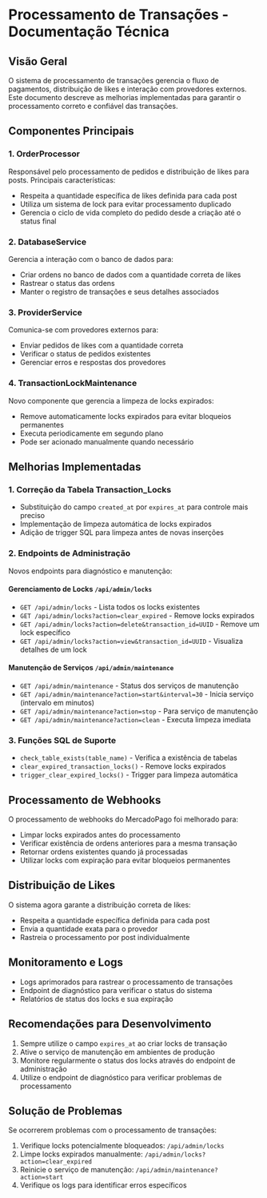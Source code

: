 # Processamento de Transações - Documentação Técnica

## Visão Geral
O sistema de processamento de transações gerencia o fluxo de pagamentos, distribuição de likes e interação com provedores externos. Este documento descreve as melhorias implementadas para garantir o processamento correto e confiável das transações.

## Componentes Principais

### 1. OrderProcessor
Responsável pelo processamento de pedidos e distribuição de likes para posts. Principais características:
- Respeita a quantidade específica de likes definida para cada post
- Utiliza um sistema de lock para evitar processamento duplicado
- Gerencia o ciclo de vida completo do pedido desde a criação até o status final

### 2. DatabaseService
Gerencia a interação com o banco de dados para:
- Criar ordens no banco de dados com a quantidade correta de likes
- Rastrear o status das ordens
- Manter o registro de transações e seus detalhes associados

### 3. ProviderService
Comunica-se com provedores externos para:
- Enviar pedidos de likes com a quantidade correta
- Verificar o status de pedidos existentes
- Gerenciar erros e respostas dos provedores

### 4. TransactionLockMaintenance
Novo componente que gerencia a limpeza de locks expirados:
- Remove automaticamente locks expirados para evitar bloqueios permanentes
- Executa periodicamente em segundo plano
- Pode ser acionado manualmente quando necessário

## Melhorias Implementadas

### 1. Correção da Tabela Transaction_Locks
- Substituição do campo `created_at` por `expires_at` para controle mais preciso
- Implementação de limpeza automática de locks expirados
- Adição de trigger SQL para limpeza antes de novas inserções

### 2. Endpoints de Administração
Novos endpoints para diagnóstico e manutenção:

#### Gerenciamento de Locks `/api/admin/locks`
- `GET /api/admin/locks` - Lista todos os locks existentes
- `GET /api/admin/locks?action=clear_expired` - Remove locks expirados
- `GET /api/admin/locks?action=delete&transaction_id=UUID` - Remove um lock específico
- `GET /api/admin/locks?action=view&transaction_id=UUID` - Visualiza detalhes de um lock

#### Manutenção de Serviços `/api/admin/maintenance`
- `GET /api/admin/maintenance` - Status dos serviços de manutenção
- `GET /api/admin/maintenance?action=start&interval=30` - Inicia serviço (intervalo em minutos)
- `GET /api/admin/maintenance?action=stop` - Para serviço de manutenção
- `GET /api/admin/maintenance?action=clean` - Executa limpeza imediata

### 3. Funções SQL de Suporte
- `check_table_exists(table_name)` - Verifica a existência de tabelas
- `clear_expired_transaction_locks()` - Remove locks expirados
- `trigger_clear_expired_locks()` - Trigger para limpeza automática

## Processamento de Webhooks
O processamento de webhooks do MercadoPago foi melhorado para:
- Limpar locks expirados antes do processamento
- Verificar existência de ordens anteriores para a mesma transação
- Retornar ordens existentes quando já processadas
- Utilizar locks com expiração para evitar bloqueios permanentes

## Distribuição de Likes
O sistema agora garante a distribuição correta de likes:
- Respeita a quantidade específica definida para cada post
- Envia a quantidade exata para o provedor
- Rastreia o processamento por post individualmente

## Monitoramento e Logs
- Logs aprimorados para rastrear o processamento de transações
- Endpoint de diagnóstico para verificar o status do sistema
- Relatórios de status dos locks e sua expiração

## Recomendações para Desenvolvimento
1. Sempre utilize o campo `expires_at` ao criar locks de transação
2. Ative o serviço de manutenção em ambientes de produção
3. Monitore regularmente o status dos locks através do endpoint de administração
4. Utilize o endpoint de diagnóstico para verificar problemas de processamento

## Solução de Problemas
Se ocorrerem problemas com o processamento de transações:
1. Verifique locks potencialmente bloqueados: `/api/admin/locks`
2. Limpe locks expirados manualmente: `/api/admin/locks?action=clear_expired`
3. Reinicie o serviço de manutenção: `/api/admin/maintenance?action=start`
4. Verifique os logs para identificar erros específicos 